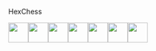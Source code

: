 HexChess

<p align="left"><a><img src="https://cdn.jsdelivr.net/gh/devicons/devicon/icons/javascript/javascript-original.svg" width="40" height="40"/></a><a><img src="https://cdn.jsdelivr.net/gh/devicons/devicon/icons/threejs/threejs-original.svg" width="40" height="40"/><a><a><img src="https://cdn.jsdelivr.net/gh/devicons/devicon/icons/nodejs/nodejs-original.svg" width="40" height="40"/></a><a><img src="https://cdn.jsdelivr.net/gh/devicons/devicon/icons/mongodb/mongodb-original.svg" width="40" height="40"/></a><a><img src="https://cdn.jsdelivr.net/gh/devicons/devicon/icons/socketio/socketio-original.svg" width="40" height="40"/></a><a><img src="https://cdn.jsdelivr.net/gh/devicons/devicon/icons/bootstrap/bootstrap-original.svg" width="40" height="40"/></a><a><img src="https://cdn.jsdelivr.net/gh/devicons/devicon/icons/webpack/webpack-original.svg" width="40" height="40"/></a></p>